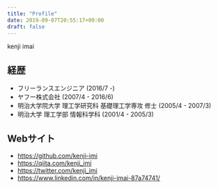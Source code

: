 ```yaml
---
title: "Profile"
date: 2019-09-07T20:55:17+09:00
draft: false
---
```


kenji imai

## 経歴

- フリーランスエンジニア (2016/7 -)
- ヤフー株式会社 (2007/4 - 2016/6)
- 明治大学院大学 理工学研究科 基礎理工学専攻 修士 (2005/4 - 2007/3)
- 明治大学 理工学部 情報科学科 (2001/4 - 2005/3)

## Webサイト

- https://github.com/kenji-imi
- https://qiita.com/kenji_imi
- https://twitter.com/kenji_imi
- https://www.linkedin.com/in/kenji-imai-87a74741/


